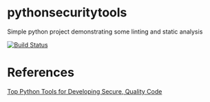 # pythonsecuritytools
Simple python project demonstrating some linting and static analysis

[![Build Status](https://travis-ci.org/deploymentking/pythonsecuritytools.svg?branch=master)](https://travis-ci.org/deploymentking/pythonsecuritytools)

# References
[Top Python Tools for Developing Secure, Quality Code](https://levelup.gitconnected.com/top-python-tools-for-developing-secure-quality-code-4b3f5ec1e2de)
